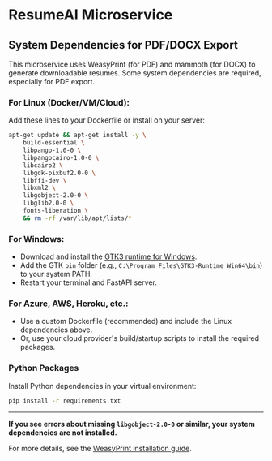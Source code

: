 # ResumeAI Microservice

## System Dependencies for PDF/DOCX Export

This microservice uses WeasyPrint (for PDF) and mammoth (for DOCX) to generate downloadable resumes. Some system dependencies are required, especially for PDF export.

### For Linux (Docker/VM/Cloud):
Add these lines to your Dockerfile or install on your server:

```sh
apt-get update && apt-get install -y \
    build-essential \
    libpango-1.0-0 \
    libpangocairo-1.0-0 \
    libcairo2 \
    libgdk-pixbuf2.0-0 \
    libffi-dev \
    libxml2 \
    libgobject-2.0-0 \
    libglib2.0-0 \
    fonts-liberation \
    && rm -rf /var/lib/apt/lists/*
```

### For Windows:
- Download and install the [GTK3 runtime for Windows](https://github.com/tschoonj/GTK-for-Windows-Runtime-Environment-Installer/releases).
- Add the GTK `bin` folder (e.g., `C:\Program Files\GTK3-Runtime Win64\bin`) to your system PATH.
- Restart your terminal and FastAPI server.

### For Azure, AWS, Heroku, etc.:
- Use a custom Dockerfile (recommended) and include the Linux dependencies above.
- Or, use your cloud provider's build/startup scripts to install the required packages.

### Python Packages
Install Python dependencies in your virtual environment:

```sh
pip install -r requirements.txt
```

---

**If you see errors about missing `libgobject-2.0-0` or similar, your system dependencies are not installed.**

For more details, see the [WeasyPrint installation guide](https://doc.courtbouillon.org/weasyprint/stable/first_steps.html#installation).
